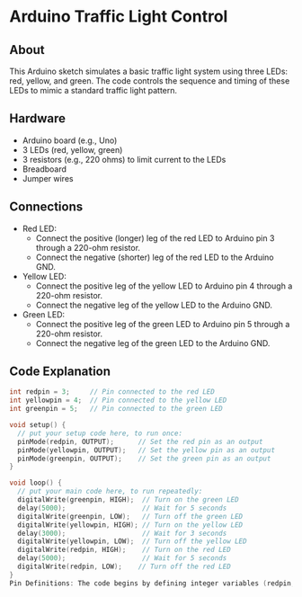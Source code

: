 # Arduino Traffic Light Control

## About

This Arduino sketch simulates a basic traffic light system using three LEDs: red, yellow, and green. The code controls the sequence and timing of these LEDs to mimic a standard traffic light pattern.

## Hardware

* Arduino board (e.g., Uno)
* 3 LEDs (red, yellow, green)
* 3 resistors (e.g., 220 ohms) to limit current to the LEDs
* Breadboard
* Jumper wires

## Connections

* Red LED:
    * Connect the positive (longer) leg of the red LED to Arduino pin 3 through a 220-ohm resistor.
    * Connect the negative (shorter) leg of the red LED to the Arduino GND.
* Yellow LED:
    * Connect the positive leg of the yellow LED to Arduino pin 4 through a 220-ohm resistor.
    * Connect the negative leg of the yellow LED to the Arduino GND.
* Green LED:
    * Connect the positive leg of the green LED to Arduino pin 5 through a 220-ohm resistor.
    * Connect the negative leg of the green LED to the Arduino GND.

## Code Explanation

```cpp
int redpin = 3;     // Pin connected to the red LED
int yellowpin = 4;  // Pin connected to the yellow LED
int greenpin = 5;   // Pin connected to the green LED

void setup() {
  // put your setup code here, to run once:
  pinMode(redpin, OUTPUT);      // Set the red pin as an output
  pinMode(yellowpin, OUTPUT);   // Set the yellow pin as an output
  pinMode(greenpin, OUTPUT);    // Set the green pin as an output
}

void loop() {
  // put your main code here, to run repeatedly:
  digitalWrite(greenpin, HIGH);  // Turn on the green LED
  delay(5000);                   // Wait for 5 seconds
  digitalWrite(greenpin, LOW);   // Turn off the green LED
  digitalWrite(yellowpin, HIGH); // Turn on the yellow LED
  delay(3000);                   // Wait for 3 seconds
  digitalWrite(yellowpin, LOW);  // Turn off the yellow LED
  digitalWrite(redpin, HIGH);    // Turn on the red LED
  delay(5000);                   // Wait for 5 seconds
  digitalWrite(redpin, LOW);    // Turn off the red LED
}
Pin Definitions: The code begins by defining integer variables (redpin, yellowpin, greenpin) to store the Arduino pin numbers connected to each LED.setup() Function:The setup() function runs once when the Arduino board is powered on or reset.It uses the pinMode() function to configure the red, yellow, and green pins as OUTPUT pins. This tells the Arduino that these pins will be used to send signals (turn LEDs on or off).loop() Function:The loop() function runs continuously after the setup() function completes.It controls the sequence of the LEDs using the digitalWrite() function:digitalWrite(greenpin, HIGH); turns the green LED on.delay(5000); pauses the program for 5000 milliseconds (5 seconds), keeping the green LED on.digitalWrite(greenpin, LOW); turns the green LED off.The code then repeats this process for the yellow and red LEDs, with a 3-second delay for the yellow LED and 5 seconds for the red LED.The loop() function repeats this sequence indefinitely, creating the traffic light pattern.UsageConnect the hardware: Wire the LEDs and resistors to the Arduino board as described in the "Connections" section.Upload the code:Open the Arduino IDE.Copy and paste the code into a new sketch.Select the correct Arduino board and port from the "Tools" menu.Click the "Upload" button to upload the code to the Arduino board.Observe the traffic light sequence: Once the code is uploaded, the LEDs should cycle through the traffic light sequence: green for 5 seconds, yellow for 3 seconds, and red for 5 seconds, and then repeat.Future EnhancementsAdd a pedestrian crossing feature with a button and a different LED sequence.Implement a more realistic traffic light system with variable timing based on traffic sensors.Incorporate a microcontroller timer to create more accurate and non-blocking delays.Use a state machine to manage the traffic light sequence for more organized code.Add sound effects (e.g., beeping for pedestrian crossing).
